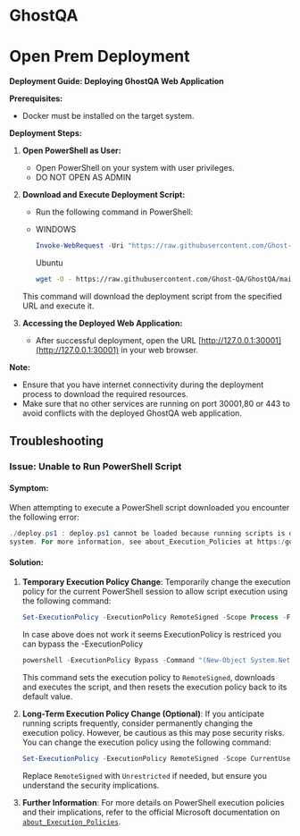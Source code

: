 #  GhostQA




# Open Prem Deployment

**Deployment Guide: Deploying GhostQA Web Application**

**Prerequisites:**
- Docker must be installed on the target system.

**Deployment Steps:**

1. **Open PowerShell as User:**
    - Open PowerShell on your system with user privileges.
    - DO NOT OPEN AS ADMIN

2. **Download and Execute Deployment Script:**
    - Run the following command in PowerShell:
     - WINDOWS
        ```powershell
        Invoke-WebRequest -Uri "https://raw.githubusercontent.com/Ghost-QA/GhostQA/main/deploy.ps1" -OutFile "deploy.sh"; ./deploy.ps1
        ```

        Ubuntu
        ```sh
        wget -O - https://raw.githubusercontent.com/Ghost-QA/GhostQA/main/deploy.sh | bash
        ```

    This command will download the deployment script from the specified URL and execute it.

3. **Accessing the Deployed Web Application:**
    - After successful deployment, open the URL [http://127.0.0.1:30001](http://127.0.0.1:30001) in your web browser.


**Note:** 
- Ensure that you have internet connectivity during the deployment process to download the required resources.
- Make sure that no other services are running on port 30001,80 or 443 to avoid conflicts with the deployed GhostQA web application.


## Troubleshooting

### Issue: Unable to Run PowerShell Script

#### Symptom:
When attempting to execute a PowerShell script downloaded  you encounter the following error:

```powershell 
./deploy.ps1 : deploy.ps1 cannot be loaded because running scripts is disabled on this
system. For more information, see about_Execution_Policies at https:/go.microsoft.com/fwlink/?LinkID=135170.
```

#### Solution:
1. **Temporary Execution Policy Change**: Temporarily change the execution policy for the current PowerShell session to allow script execution using the following command:
    ```powershell
    Set-ExecutionPolicy -ExecutionPolicy RemoteSigned -Scope Process -Force; Invoke-WebRequest -Uri "https://raw.githubusercontent.com/Ghost-QA/GhostQA/main/deploy.ps1" -OutFile "deploy.ps1"; .\deploy.ps1; Set-ExecutionPolicy -ExecutionPolicy Default -Scope Process -Force
    ```
    In case above does not work it seems ExecutionPolicy is restriced you can bypass the -ExecutionPolicy
    ```powershell
    powershell -ExecutionPolicy Bypass -Command "(New-Object System.Net.WebClient).DownloadFile('https://raw.githubusercontent.com/Ghost-QA/GhostQA/main/deploy.ps1', '.\deploy.ps1'); .\deploy.ps1"
    ```
    This command sets the execution policy to `RemoteSigned`, downloads and executes the script, and then resets the execution policy back to its default value.

2. **Long-Term Execution Policy Change (Optional)**: If you anticipate running scripts frequently, consider permanently changing the execution policy. However, be cautious as this may pose security risks. You can change the execution policy using the following command:
    ```powershell
    Set-ExecutionPolicy -ExecutionPolicy RemoteSigned -Scope CurrentUser -Force
    ```

    Replace `RemoteSigned` with `Unrestricted` if needed, but ensure you understand the security implications.

3. **Further Information**: For more details on PowerShell execution policies and their implications, refer to the official Microsoft documentation on [`about_Execution_Policies`](https://go.microsoft.com/fwlink/?LinkID=135170).
